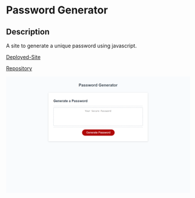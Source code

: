 # Password Generator

## Description
A site to generate a unique password using javascript.

[Deployed-Site](https://rachela1.github.io/password-generator/)

[Repository](https://github.com/rachela1/password-generator)

![Screen](./Assets/images/Screenshot.png)